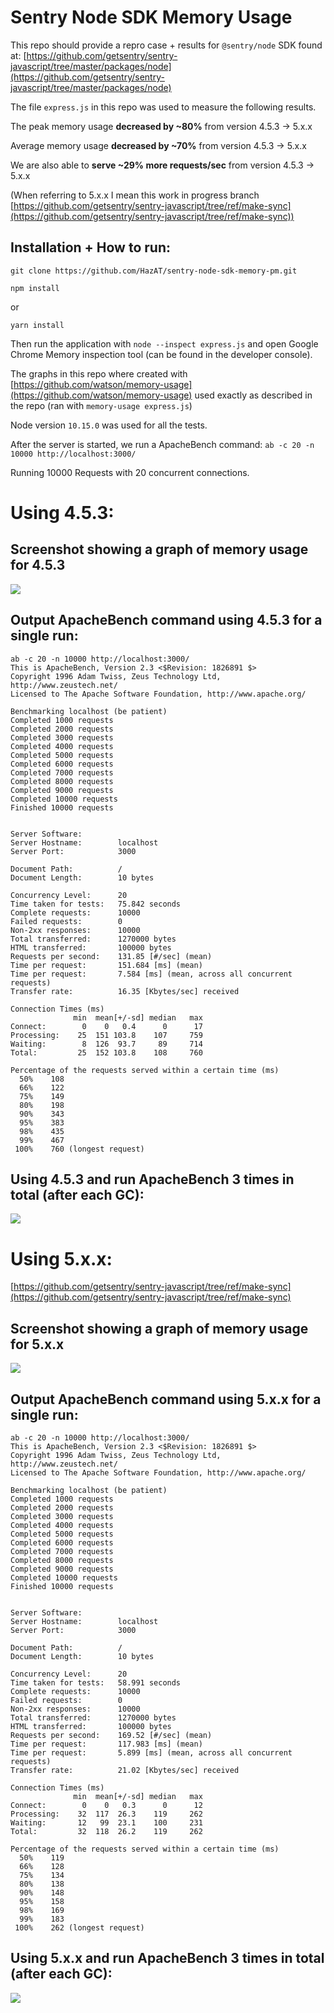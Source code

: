 # Sentry Node SDK Memory Usage

This repo should provide a repro case + results for `@sentry/node` SDK found at: [https://github.com/getsentry/sentry-javascript/tree/master/packages/node](https://github.com/getsentry/sentry-javascript/tree/master/packages/node)

The file `express.js` in this repo was used to measure the following results.

The peak memory usage **decreased by ~80%** from version 4.5.3 → 5.x.x

Average memory usage **decreased by ~70%** from version 4.5.3 → 5.x.x

We are also able to **serve ~29% more requests/sec** from version 4.5.3 → 5.x.x

(When referring to 5.x.x I mean this work in progress branch [https://github.com/getsentry/sentry-javascript/tree/ref/make-sync](https://github.com/getsentry/sentry-javascript/tree/ref/make-sync))

## Installation + How to run:

`git clone https://github.com/HazAT/sentry-node-sdk-memory-pm.git`

`npm install`

or

`yarn install`

Then run the application with `node --inspect express.js` and open Google Chrome Memory inspection tool (can be found in the developer console).

The graphs in this repo where created with [https://github.com/watson/memory-usage](https://github.com/watson/memory-usage) used exactly as described in the repo (ran with `memory-usage express.js`)

Node version `10.15.0` was used for all the tests.

After the server is started, we run a ApacheBench command:
`ab -c 20 -n 10000 http://localhost:3000/`

Running 10000 Requests with 20 concurrent connections. 

# Using 4.5.3:

## Screenshot showing a graph of memory usage for 4.5.3

![](single-4-c310534d-4ab7-4542-8695-9bdb5b67b756.5.3.png)

## Output ApacheBench command using 4.5.3 for a single run:

    ab -c 20 -n 10000 http://localhost:3000/
    This is ApacheBench, Version 2.3 <$Revision: 1826891 $>
    Copyright 1996 Adam Twiss, Zeus Technology Ltd, http://www.zeustech.net/
    Licensed to The Apache Software Foundation, http://www.apache.org/
    
    Benchmarking localhost (be patient)
    Completed 1000 requests
    Completed 2000 requests
    Completed 3000 requests
    Completed 4000 requests
    Completed 5000 requests
    Completed 6000 requests
    Completed 7000 requests
    Completed 8000 requests
    Completed 9000 requests
    Completed 10000 requests
    Finished 10000 requests
    
    
    Server Software:
    Server Hostname:        localhost
    Server Port:            3000
    
    Document Path:          /
    Document Length:        10 bytes
    
    Concurrency Level:      20
    Time taken for tests:   75.842 seconds
    Complete requests:      10000
    Failed requests:        0
    Non-2xx responses:      10000
    Total transferred:      1270000 bytes
    HTML transferred:       100000 bytes
    Requests per second:    131.85 [#/sec] (mean)
    Time per request:       151.684 [ms] (mean)
    Time per request:       7.584 [ms] (mean, across all concurrent requests)
    Transfer rate:          16.35 [Kbytes/sec] received
    
    Connection Times (ms)
                  min  mean[+/-sd] median   max
    Connect:        0    0   0.4      0      17
    Processing:    25  151 103.8    107     759
    Waiting:        8  126  93.7     89     714
    Total:         25  152 103.8    108     760
    
    Percentage of the requests served within a certain time (ms)
      50%    108
      66%    122
      75%    149
      80%    198
      90%    343
      95%    383
      98%    435
      99%    467
     100%    760 (longest request)

## Using 4.5.3 and run ApacheBench 3 times in total (after each GC):

![](3runs-4-7bc21989-f60a-4fc9-8382-6f4e916daff4.5.3.png)

# Using 5.x.x:

[https://github.com/getsentry/sentry-javascript/tree/ref/make-sync](https://github.com/getsentry/sentry-javascript/tree/ref/make-sync)

## Screenshot showing a graph of memory usage for 5.x.x

![](single-5-94030d59-292f-406b-8153-bb0f983c5dea.0.0.png)

## Output ApacheBench command using 5.x.x for a single run:

    ab -c 20 -n 10000 http://localhost:3000/
    This is ApacheBench, Version 2.3 <$Revision: 1826891 $>
    Copyright 1996 Adam Twiss, Zeus Technology Ltd, http://www.zeustech.net/
    Licensed to The Apache Software Foundation, http://www.apache.org/
    
    Benchmarking localhost (be patient)
    Completed 1000 requests
    Completed 2000 requests
    Completed 3000 requests
    Completed 4000 requests
    Completed 5000 requests
    Completed 6000 requests
    Completed 7000 requests
    Completed 8000 requests
    Completed 9000 requests
    Completed 10000 requests
    Finished 10000 requests
    
    
    Server Software:
    Server Hostname:        localhost
    Server Port:            3000
    
    Document Path:          /
    Document Length:        10 bytes
    
    Concurrency Level:      20
    Time taken for tests:   58.991 seconds
    Complete requests:      10000
    Failed requests:        0
    Non-2xx responses:      10000
    Total transferred:      1270000 bytes
    HTML transferred:       100000 bytes
    Requests per second:    169.52 [#/sec] (mean)
    Time per request:       117.983 [ms] (mean)
    Time per request:       5.899 [ms] (mean, across all concurrent requests)
    Transfer rate:          21.02 [Kbytes/sec] received
    
    Connection Times (ms)
                  min  mean[+/-sd] median   max
    Connect:        0    0   0.3      0      12
    Processing:    32  117  26.3    119     262
    Waiting:       12   99  23.1    100     231
    Total:         32  118  26.2    119     262
    
    Percentage of the requests served within a certain time (ms)
      50%    119
      66%    128
      75%    134
      80%    138
      90%    148
      95%    158
      98%    169
      99%    183
     100%    262 (longest request)

## Using 5.x.x and run ApacheBench 3 times in total (after each GC):

![](3runs-5-9bd9087b-66cf-45d0-b55d-1a08052fafa5.0.0.png)

